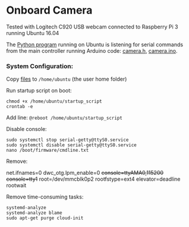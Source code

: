 # Onboard Camera

Tested with Logitech C920 USB webcam connected to Raspberry Pi 3 running Ubuntu 16.04

The [Python program](https://github.com/OpenTransat/Onboard-Camera/blob/master/ubuntu/raspi.py) running on Ubuntu is listening for serial commands from the main controller running Arduino code: [camera.h](https://github.com/OpenTransat/OpenTransat-Navigator/blob/master/software/main/camera.h), [camera.ino](https://github.com/OpenTransat/OpenTransat-Navigator/blob/master/software/main/camera.ino).


### System Configuration:

Copy [files](https://github.com/OpenTransat/Onboard-Camera/tree/master/ubuntu) to `/home/ubuntu` (the user home folder)

Run startup script on boot:
```
chmod +x /home/ubuntu/startup_script
crontab -e
```
Add line: `@reboot /home/ubuntu/startup_script`

Disable console:

```
sudo systemctl stop serial-getty@ttyS0.service
sudo systemctl disable serial-getty@ttyS0.service
nano /boot/firmware/cmdline.txt
```

Remove:

net.ifnames=0 dwc_otg.lpm_enable=0 ~~console=ttyAMA0,115200 console=tty1~~ root=/dev/mmcblk0p2 rootfstype=ext4 elevator=deadline rootwait

Remove time-consuming tasks:

```
systemd-analyze
systemd-analyze blame
sudo apt-get purge cloud-init
```

